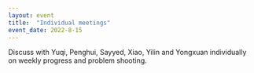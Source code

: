 ```yaml
---
layout: event
title:  "Individual meetings"
event_date: 2022-8-15
---
```


Discuss with Yuqi, Penghui, Sayyed, Xiao, Yilin and Yongxuan individually on weekly progress and problem shooting.